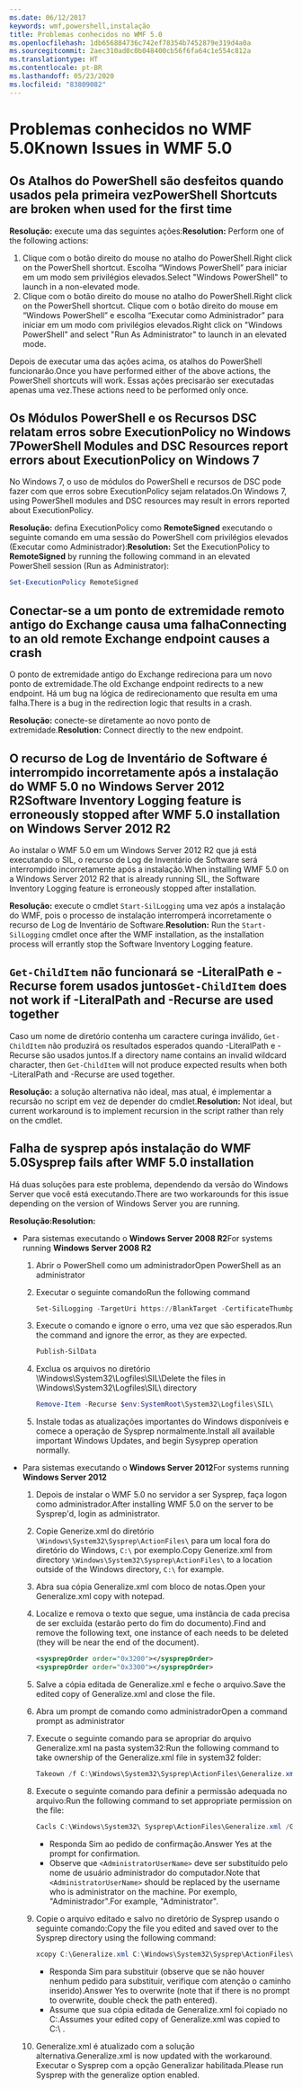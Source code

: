 ```yaml
---
ms.date: 06/12/2017
keywords: wmf,powershell,instalação
title: Problemas conhecidos no WMF 5.0
ms.openlocfilehash: 1db656884736c742ef78354b7452879e319d4a0a
ms.sourcegitcommit: 2aec310ad0c0b048400cb56f6fa64c1e554c812a
ms.translationtype: HT
ms.contentlocale: pt-BR
ms.lasthandoff: 05/23/2020
ms.locfileid: "83809082"
---
```

# <a name="known-issues-in-wmf-50"></a><span data-ttu-id="f1ba3-103">Problemas conhecidos no WMF 5.0</span><span class="sxs-lookup"><span data-stu-id="f1ba3-103">Known Issues in WMF 5.0</span></span>

## <a name="powershell-shortcuts-are-broken-when-used-for-the-first-time"></a><span data-ttu-id="f1ba3-104">Os Atalhos do PowerShell são desfeitos quando usados pela primeira vez</span><span class="sxs-lookup"><span data-stu-id="f1ba3-104">PowerShell Shortcuts are broken when used for the first time</span></span>

<span data-ttu-id="f1ba3-105">**Resolução:** execute uma das seguintes ações:</span><span class="sxs-lookup"><span data-stu-id="f1ba3-105">**Resolution:** Perform one of the following actions:</span></span>

1. <span data-ttu-id="f1ba3-106">Clique com o botão direito do mouse no atalho do PowerShell.</span><span class="sxs-lookup"><span data-stu-id="f1ba3-106">Right click on the PowerShell shortcut.</span></span> <span data-ttu-id="f1ba3-107">Escolha “Windows PowerShell” para iniciar em um modo sem privilégios elevados.</span><span class="sxs-lookup"><span data-stu-id="f1ba3-107">Select "Windows PowerShell" to launch in a non-elevated mode.</span></span>
2. <span data-ttu-id="f1ba3-108">Clique com o botão direito do mouse no atalho do PowerShell.</span><span class="sxs-lookup"><span data-stu-id="f1ba3-108">Right click on the PowerShell shortcut.</span></span> <span data-ttu-id="f1ba3-109">Clique com o botão direito do mouse em “Windows PowerShell” e escolha “Executar como Administrador” para iniciar em um modo com privilégios elevados.</span><span class="sxs-lookup"><span data-stu-id="f1ba3-109">Right click on "Windows PowerShell" and select "Run As Administrator" to launch in an elevated mode.</span></span>

<span data-ttu-id="f1ba3-110">Depois de executar uma das ações acima, os atalhos do PowerShell funcionarão.</span><span class="sxs-lookup"><span data-stu-id="f1ba3-110">Once you have performed either of the above actions, the PowerShell shortcuts will work.</span></span> <span data-ttu-id="f1ba3-111">Essas ações precisarão ser executadas apenas uma vez.</span><span class="sxs-lookup"><span data-stu-id="f1ba3-111">These actions need to be performed only once.</span></span>

## <a name="powershell-modules-and-dsc-resources-report-errors-about-executionpolicy-on-windows-7"></a><span data-ttu-id="f1ba3-112">Os Módulos PowerShell e os Recursos DSC relatam erros sobre ExecutionPolicy no Windows 7</span><span class="sxs-lookup"><span data-stu-id="f1ba3-112">PowerShell Modules and DSC Resources report errors about ExecutionPolicy on Windows 7</span></span>

<span data-ttu-id="f1ba3-113">No Windows 7, o uso de módulos do PowerShell e recursos de DSC pode fazer com que erros sobre ExecutionPolicy sejam relatados.</span><span class="sxs-lookup"><span data-stu-id="f1ba3-113">On Windows 7, using PowerShell modules and DSC resources may result in errors reported about ExecutionPolicy.</span></span>

<span data-ttu-id="f1ba3-114">**Resolução:** defina ExecutionPolicy como **RemoteSigned** executando o seguinte comando em uma sessão do PowerShell com privilégios elevados (Executar como Administrador):</span><span class="sxs-lookup"><span data-stu-id="f1ba3-114">**Resolution:** Set the ExecutionPolicy to **RemoteSigned** by running the following command in an elevated PowerShell session (Run as Administrator):</span></span>

```powershell
Set-ExecutionPolicy RemoteSigned
```

## <a name="connecting-to-an-old-remote-exchange-endpoint-causes-a-crash"></a><span data-ttu-id="f1ba3-115">Conectar-se a um ponto de extremidade remoto antigo do Exchange causa uma falha</span><span class="sxs-lookup"><span data-stu-id="f1ba3-115">Connecting to an old remote Exchange endpoint causes a crash</span></span>

<span data-ttu-id="f1ba3-116">O ponto de extremidade antigo do Exchange redireciona para um novo ponto de extremidade.</span><span class="sxs-lookup"><span data-stu-id="f1ba3-116">The old Exchange endpoint redirects to a new endpoint.</span></span> <span data-ttu-id="f1ba3-117">Há um bug na lógica de redirecionamento que resulta em uma falha.</span><span class="sxs-lookup"><span data-stu-id="f1ba3-117">There is a bug in the redirection logic that results in a crash.</span></span>

<span data-ttu-id="f1ba3-118">**Resolução:** conecte-se diretamente ao novo ponto de extremidade.</span><span class="sxs-lookup"><span data-stu-id="f1ba3-118">**Resolution:** Connect directly to the new endpoint.</span></span>

## <a name="software-inventory-logging-feature-is-erroneously-stopped-after-wmf-50-installation-on-windows-server-2012-r2"></a><span data-ttu-id="f1ba3-119">O recurso de Log de Inventário de Software é interrompido incorretamente após a instalação do WMF 5.0 no Windows Server 2012 R2</span><span class="sxs-lookup"><span data-stu-id="f1ba3-119">Software Inventory Logging feature is erroneously stopped after WMF 5.0 installation on Windows Server 2012 R2</span></span>

<span data-ttu-id="f1ba3-120">Ao instalar o WMF 5.0 em um Windows Server 2012 R2 que já está executando o SIL, o recurso de Log de Inventário de Software será interrompido incorretamente após a instalação.</span><span class="sxs-lookup"><span data-stu-id="f1ba3-120">When installing WMF 5.0 on a Windows Server 2012 R2 that is already running SIL, the Software Inventory Logging feature is erroneously stopped after installation.</span></span>

<span data-ttu-id="f1ba3-121">**Resolução:** execute o cmdlet `Start-SilLogging` uma vez após a instalação do WMF, pois o processo de instalação interromperá incorretamente o recurso de Log de Inventário de Software.</span><span class="sxs-lookup"><span data-stu-id="f1ba3-121">**Resolution:** Run the `Start-SilLogging` cmdlet once after the WMF installation, as the installation process will errantly stop the Software Inventory Logging feature.</span></span>

## <a name="get-childitem-does-not-work-if--literalpath-and--recurse-are-used-together"></a><span data-ttu-id="f1ba3-122">`Get-ChildItem` não funcionará se -LiteralPath e -Recurse forem usados juntos</span><span class="sxs-lookup"><span data-stu-id="f1ba3-122">`Get-ChildItem` does not work if -LiteralPath and -Recurse are used together</span></span>

<span data-ttu-id="f1ba3-123">Caso um nome de diretório contenha um caractere curinga inválido, `Get-ChildItem` não produzirá os resultados esperados quando -LiteralPath e -Recurse são usados juntos.</span><span class="sxs-lookup"><span data-stu-id="f1ba3-123">If a directory name contains an invalid wildcard character, then `Get-ChildItem` will not produce expected results when both -LiteralPath and -Recurse are used together.</span></span>

<span data-ttu-id="f1ba3-124">**Resolução:** a solução alternativa não ideal, mas atual, é implementar a recursão no script em vez de depender do cmdlet.</span><span class="sxs-lookup"><span data-stu-id="f1ba3-124">**Resolution:** Not ideal, but current workaround is to implement recursion in the script rather than rely on the cmdlet.</span></span>

## <a name="sysprep-fails-after-wmf-50-installation"></a><span data-ttu-id="f1ba3-125">Falha de sysprep após instalação do WMF 5.0</span><span class="sxs-lookup"><span data-stu-id="f1ba3-125">Sysprep fails after WMF 5.0 installation</span></span>

<span data-ttu-id="f1ba3-126">Há duas soluções para este problema, dependendo da versão do Windows Server que você está executando.</span><span class="sxs-lookup"><span data-stu-id="f1ba3-126">There are two workarounds for this issue depending on the version of Windows Server you are running.</span></span>

<span data-ttu-id="f1ba3-127">**Resolução:**</span><span class="sxs-lookup"><span data-stu-id="f1ba3-127">**Resolution:**</span></span>

- <span data-ttu-id="f1ba3-128">Para sistemas executando o **Windows Server 2008 R2**</span><span class="sxs-lookup"><span data-stu-id="f1ba3-128">For systems running **Windows Server 2008 R2**</span></span>
  1. <span data-ttu-id="f1ba3-129">Abrir o PowerShell como um administrador</span><span class="sxs-lookup"><span data-stu-id="f1ba3-129">Open PowerShell as an administrator</span></span>
  2. <span data-ttu-id="f1ba3-130">Executar o seguinte comando</span><span class="sxs-lookup"><span data-stu-id="f1ba3-130">Run the following command</span></span>

     ```powershell
     Set-SilLogging -TargetUri https://BlankTarget -CertificateThumbprint 0123456789
     ```

  3. <span data-ttu-id="f1ba3-131">Execute o comando e ignore o erro, uma vez que são esperados.</span><span class="sxs-lookup"><span data-stu-id="f1ba3-131">Run the command and ignore the error, as they are expected.</span></span>

     ```powershell
     Publish-SilData
     ```

  4. <span data-ttu-id="f1ba3-132">Exclua os arquivos no diretório \Windows\System32\Logfiles\SIL\\</span><span class="sxs-lookup"><span data-stu-id="f1ba3-132">Delete the files in  \Windows\System32\Logfiles\SIL\ directory</span></span>

     ```powershell
     Remove-Item -Recurse $env:SystemRoot\System32\Logfiles\SIL\
     ```

  5. <span data-ttu-id="f1ba3-133">Instale todas as atualizações importantes do Windows disponíveis e comece a operação de Sysprep normalmente.</span><span class="sxs-lookup"><span data-stu-id="f1ba3-133">Install all available important Windows Updates, and begin Sysyprep operation normally.</span></span>

- <span data-ttu-id="f1ba3-134">Para sistemas executando o **Windows Server 2012**</span><span class="sxs-lookup"><span data-stu-id="f1ba3-134">For systems running **Windows Server 2012**</span></span>
  1. <span data-ttu-id="f1ba3-135">Depois de instalar o WMF 5.0 no servidor a ser Sysprep, faça logon como administrador.</span><span class="sxs-lookup"><span data-stu-id="f1ba3-135">After installing WMF 5.0 on the server to be Sysprep'd, login as administrator.</span></span>
  2. <span data-ttu-id="f1ba3-136">Copie Generize.xml do diretório `\Windows\System32\Sysprep\ActionFiles\` para um local fora do diretório do Windows, `C:\` por exemplo.</span><span class="sxs-lookup"><span data-stu-id="f1ba3-136">Copy Generize.xml from directory `\Windows\System32\Sysprep\ActionFiles\` to a location outside of the Windows directory, `C:\` for example.</span></span>
  3. <span data-ttu-id="f1ba3-137">Abra sua cópia Generalize.xml com bloco de notas.</span><span class="sxs-lookup"><span data-stu-id="f1ba3-137">Open your Generalize.xml copy with notepad.</span></span>
  4. <span data-ttu-id="f1ba3-138">Localize e remova o texto que segue, uma instância de cada precisa de ser excluída (estarão perto do fim do documento).</span><span class="sxs-lookup"><span data-stu-id="f1ba3-138">Find and remove the following text, one instance of each needs to be deleted (they will be near the end of the document).</span></span>

     ```xml
     <sysprepOrder order="0x3200"></sysprepOrder>
     <sysprepOrder order="0x3300"></sysprepOrder>
     ```

  5. <span data-ttu-id="f1ba3-139">Salve a cópia editada de Generalize.xml e feche o arquivo.</span><span class="sxs-lookup"><span data-stu-id="f1ba3-139">Save the edited copy of Generalize.xml and close the file.</span></span>
  6. <span data-ttu-id="f1ba3-140">Abra um prompt de comando como administrador</span><span class="sxs-lookup"><span data-stu-id="f1ba3-140">Open a command prompt as administrator</span></span>
  7. <span data-ttu-id="f1ba3-141">Execute o seguinte comando para se apropriar do arquivo Generalize.xml na pasta system32:</span><span class="sxs-lookup"><span data-stu-id="f1ba3-141">Run the following command to take ownership of the Generalize.xml file in system32 folder:</span></span>

     ```powershell
     Takeown /f C:\Windows\System32\Sysprep\ActionFiles\Generalize.xml
     ```

  8. <span data-ttu-id="f1ba3-142">Execute o seguinte comando para definir a permissão adequada no arquivo:</span><span class="sxs-lookup"><span data-stu-id="f1ba3-142">Run the following command to set appropriate permission on the file:</span></span>

     ```powershell
     Cacls C:\Windows\System32\ Sysprep\ActionFiles\Generalize.xml /G `<AdministratorUserName>`:F
     ```

     - <span data-ttu-id="f1ba3-143">Responda Sim ao pedido de confirmação.</span><span class="sxs-lookup"><span data-stu-id="f1ba3-143">Answer Yes at the prompt for confirmation.</span></span>
     - <span data-ttu-id="f1ba3-144">Observe que `<AdministratorUserName>` deve ser substituído pelo nome de usuário administrador do computador.</span><span class="sxs-lookup"><span data-stu-id="f1ba3-144">Note that `<AdministratorUserName>` should be replaced by the username who is administrator on the machine.</span></span> <span data-ttu-id="f1ba3-145">Por exemplo, "Administrador".</span><span class="sxs-lookup"><span data-stu-id="f1ba3-145">For example, "Administrator".</span></span>

  9. <span data-ttu-id="f1ba3-146">Copie o arquivo editado e salvo no diretório de Sysprep usando o seguinte comando:</span><span class="sxs-lookup"><span data-stu-id="f1ba3-146">Copy the file you edited and saved over to the Sysprep directory using the following command:</span></span>

     ```powershell
     xcopy C:\Generalize.xml C:\Windows\System32\Sysprep\ActionFiles\Generalize.xml
     ```

     - <span data-ttu-id="f1ba3-147">Responda Sim para substituir (observe que se não houver nenhum pedido para substituir, verifique com atenção o caminho inserido).</span><span class="sxs-lookup"><span data-stu-id="f1ba3-147">Answer Yes to overwrite (note that if there is no prompt to overwrite, double check the path entered).</span></span>
     - <span data-ttu-id="f1ba3-148">Assume que sua cópia editada de Generalize.xml foi copiado no C:\.</span><span class="sxs-lookup"><span data-stu-id="f1ba3-148">Assumes your edited copy of Generalize.xml was copied to C:\ .</span></span>

  10. <span data-ttu-id="f1ba3-149">Generalize.xml é atualizado com a solução alternativa.</span><span class="sxs-lookup"><span data-stu-id="f1ba3-149">Generalize.xml is now updated with the workaround.</span></span> <span data-ttu-id="f1ba3-150">Executar o Sysprep com a opção Generalizar habilitada.</span><span class="sxs-lookup"><span data-stu-id="f1ba3-150">Please run Sysprep with the generalize option enabled.</span></span>
